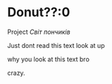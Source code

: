# Donut??:0
Project *Світ пончиків*









Just dont read this text look at up





why you look at this text bro










crazy.
